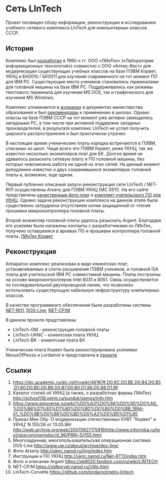 # Сеть LInTech
Проект посвящен сбору информации, реконструкции и исследованию учебного сетевого комплекса LInTech для компьютерных классов СССР.

## История
Комплекс был [разработан](https://dic.academic.ru/dic.nsf/ruwiki/46187#.D0.9C.D0.BE.D0.B4.D0.B5.D1.80.D0.BD.D0.B8.D0.B7.D0.B0.D1.86.D0.B8.D1.8F) в 1990-х гг. ООО «ЛИнТех» («Лаборатория информационных технологий») совместно с ООО «Алтер-Вест»
для модернизации существующих учебных классов на базе ПЭВМ Корвет, УКНЦ и БК0010 / БК0011 для изучения современного на тот момент ПО для IBM PC.
Существующие места учеников становились терминалами для головной машины на базе IBM PC. Поддерживались как режимы текстового терминала для изучения MS DOS, так и графического для изучения MS Windows.

Комплекс упоминается в [журналах](http://school136.perm.ru/sunduk/samos/info.htm) и документах 
министерства образования и был [рекомендован](http://web.archive.org/web/20070927175919/http://www.informika.ru/text/goscom/normdoc/d_96/PRIK~5/l155.html) к применению в школах.
Однако классы на базе ПЭВМ СССР на тот момент уже активно замещались западными PC, в том числе при активной поддержке западных производителей, 
в результате комплекс LInTech не успел получить широкого распространения и был практически утрачен.

В настоящее время ученические платы изредка встречаются в ПЭВМ, списаных из школ. Чаще всего это ПЭВМ Корвет, реже УКНЦ, так же известно несколько экземпляров плат для БК. 
Долгое время не удавалось разыскать сетевую плату и ПО головной машины, без которых невозможна работа ни одной из этих сетей. 
На данный момент доподлинно известно о двух сохранившихся экземплярах головной платы и, возможно, еще одном.

Первый публично описаный запуск-реконструкция сети LInTech / NET-Rt11 осуществлены Arseny для ПЭВМ УКНЦ (МС 0511). 
На его сайте представлены [качественные фото плат](http://uknc.narod.ru/Img/index.htm) и [комплект учительского ПО для УКНЦ](http://uknc.narod.ru/Net-RT11/index.htm).
Однако задача реконструкции комплекса на данном этапе была существенно затруднена отсутствием копии защищенной от чтения прошивки микроконтроллера головной платы.

Второй экземпляр головной платы удалось разыскать Argent. Благодаря его усилиям были налажены контакты с разработчиками из ЛИнТех, получено оставшееяся в архивах ПО и прошивки контроллера головной платы.
[ЛИнТех Корвет](https://pk8020.fandom.com/ru/wiki/LINTECH) 

## Реконструкция
Аппаратно комплекс реализован в виде клиентских плат, устанавливаемых в слоты расширения ПЭВМ учеников, и головной ISA платы для учительской IBM PC совместимой машины. 
Платы построены на основе микроконтроллеров Intel 8031 и 8051.
Связь осуществляется по последовательной двухпроводной линии, что позволило использовать существующую кабельную инфраструктуру компьтерных классов.

В качестве программного обеспечения были разработаны системы 
[NET-Rt11](https://www.emuverse.ru/wiki/%D0%A3%D0%9A%D0%9D%D0%A6_%D0%B6%D1%83%D1%80%D0%BD%D0%B0%D0%BB_1994-01_%D0%9B%D0%98%D0%BD%D0%A2%D0%B5%D1%85), 
[DOS-Line](http://www.uw.ru/about/archive/dos-line/), 
[NET-CP/M](https://oldkorvet.narod.ru/Utils.html)

В данном проекте представлены:
- LInTech-GM - реконструкция головной платы
- LInTech-UKNC - клиентская плата УКНЦ
- LInTech-BK - клиентская плата БК

Ученическая плата Корвет была реконструирована усилиями NexusOfPenza и Lordamot и представлена в [проекте](https://github.com/lordamot/retro-lintech)


## Ссылки
1. https://dic.academic.ru/dic.nsf/ruwiki/46187#.D0.9C.D0.BE.D0.B4.D0.B5.D1.80.D0.BD.D0.B8.D0.B7.D0.B0.D1.86.D0.B8.D1.8F
2. Каталог статей об УКНЦ (а также, о разработках фирмы ЛИнТех) http://school136.perm.ru/sunduk/samos/info.htm
3. https://www.emuverse.ru/wiki/%D0%A3%D0%9A%D0%9D%D0%A6_%D0%B6%D1%83%D1%80%D0%BD%D0%B0%D0%BB_1994-01_%D0%9B%D0%98%D0%BD%D0%A2%D0%B5%D1%85
4. Приказ Мин Обр 'О модернизации отечественных КУВТ "Корвет" и УКНЦ' N 155/28 от 13.05.96г http://web.archive.org/web/20070927175919/http://www.informika.ru/text/goscom/normdoc/d_96/PRIK~5/l155.html
5. Многозадачная, многопользовательская операционная система DOS-Line http://www.uw.ru/about/archive/dos-line/
6. Фото Arseny http://uknc.narod.ru/Img/index.htm
7. Инструкции и ПО УКНЦ http://uknc.narod.ru/Net-RT11/index.htm
8. Фото и описание Argent https://pk8020.fandom.com/ru/wiki/LINTECH
9. NET-CP/M https://oldkorvet.narod.ru/Utils.html
10. LInTech-Corvette https://github.com/lordamot/retro-lintech
